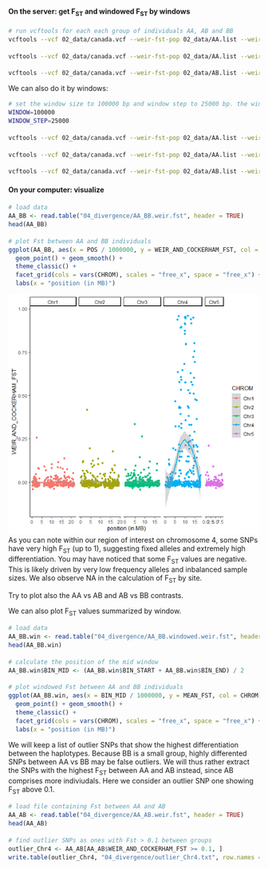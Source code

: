 #### On the server: get F<sub>ST</sub> and windowed F<sub>ST</sub> by windows
```bash
# run vcftools for each each group of individuals AA, AB and BB
vcftools --vcf 02_data/canada.vcf --weir-fst-pop 02_data/AA.list --weir-fst-pop 02_data/AB.list --out 04_divergence/AA_AB

vcftools --vcf 02_data/canada.vcf --weir-fst-pop 02_data/AA.list --weir-fst-pop 02_data/BB.list --out 04_divergence/AA_BB

vcftools --vcf 02_data/canada.vcf --weir-fst-pop 02_data/AB.list --weir-fst-pop 02_data/BB.list --out 04_divergence/AB_BB
```

We can also do it by windows:
```bash
# set the window size to 100000 bp and window step to 25000 bp. the window step will tell VCFtools to advance 25 kb along the chromosome to start a new 100kb window, such that consecutive windows will overlap by 100000-25000 bps.
WINDOW=100000
WINDOW_STEP=25000

vcftools --vcf 02_data/canada.vcf --weir-fst-pop 02_data/AA.list --weir-fst-pop 02_data/AB.list --fst-window-size $WINDOW --fst-window-step $WINDOW_STEP --out 04_divergence/AA_AB

vcftools --vcf 02_data/canada.vcf --weir-fst-pop 02_data/AA.list --weir-fst-pop 02_data/BB.list --fst-window-size $WINDOW --fst-window-step $WINDOW_STEP --out 04_divergence/AA_BB

vcftools --vcf 02_data/canada.vcf --weir-fst-pop 02_data/AB.list --weir-fst-pop 02_data/BB.list --fst-window-size $WINDOW --fst-window-step $WINDOW_STEP --out 04_divergence/AB_BB
```

#### On your computer: visualize

```R
# load data
AA_BB <- read.table("04_divergence/AA_BB.weir.fst", header = TRUE)
head(AA_BB)

# plot Fst between AA and BB individuals
ggplot(AA_BB, aes(x = POS / 1000000, y = WEIR_AND_COCKERHAM_FST, col = CHROM)) +
  geom_point() + geom_smooth() +
  theme_classic() +
  facet_grid(cols = vars(CHROM), scales = "free_x", space = "free_x") +
  labs(x = "position (in MB)")

```
![fst](06_images/Fst_AAvsBB.png)
As you can note within our region of interest on chromosome 4, some SNPs have very high F<sub>ST</sub> (up to 1), suggesting fixed alleles and extremely high differentiation.
You may have noticed that some F<sub>ST</sub> values are negative. This is likely driven by very low frequency alleles and inbalanced sample sizes. We also observe NA in the calculation of F<sub>ST</sub> by site.

Try to plot also the AA vs AB and AB vs BB contrasts. 

We can also plot F<sub>ST</sub> values summarized by window.

```R
# load data
AA_BB.win <- read.table("04_divergence/AA_BB.windowed.weir.fst", header = TRUE)
head(AA_BB.win)

# calculate the position of the mid window
AA_BB.win$BIN_MID <- (AA_BB.win$BIN_START + AA_BB.win$BIN_END) / 2

# plot windowed Fst between AA and BB individuals
ggplot(AA_BB.win, aes(x = BIN_MID / 1000000, y = MEAN_FST, col = CHROM)) +
  geom_point() + geom_smooth() +
  theme_classic() +
  facet_grid(cols = vars(CHROM), scales = "free_x", space = "free_x") +
  labs(x = "position (in MB)")
```
We will keep a list of outlier SNPs that show the highest differentiation between the haplotypes. Because BB is a small group, highly differented SNPs between AA vs BB may be false outliers. We will thus rather extract the SNPs with the highest F<sub>ST</sub> between AA and AB instead, since AB comprises more indiviudals. Here we consider an outlier SNP one showing F<sub>ST</sub> above 0.1.

```R
# load file containing Fst between AA and AB
AA_AB <- read.table("04_divergence/AA_AB.weir.fst", header = TRUE)
head(AA_AB)

# find outlier SNPs as ones with Fst > 0.1 between groups
outlier_Chr4 <- AA_AB[AA_AB$WEIR_AND_COCKERHAM_FST >= 0.1, ]
write.table(outlier_Chr4, "04_divergence/outlier_Chr4.txt", row.names = FALSE, quote = FALSE, sep = "\t")
```
